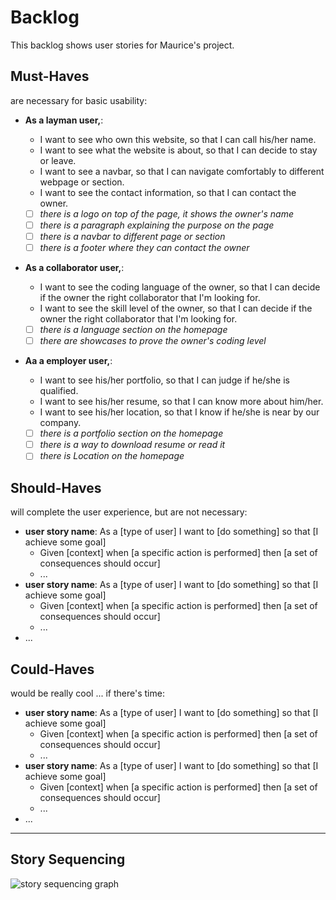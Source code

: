 # Backlog

<!-- A collection of user stories for your project. Stories inside of each priority level are not necessarily in order. You and your team will decide when to develop each story by drawing out your [Story Sequencing](#story-sequencing). -->

This backlog shows user stories for Maurice's project.

## Must-Haves

are necessary for basic usability:

- **As a layman user,**:

  - I want to see who own this website, so that I can call his/her name.
  - I want to see what the website is about, so that I can decide to stay or
    leave.
  - I want to see a navbar, so that I can navigate comfortably to different
    webpage or section.
  - I want to see the contact information, so that I can contact the owner.

  - [ ] _there is a logo on top of the page, it shows the owner's name_
  - [ ] _there is a paragraph explaining the purpose on the page_
  - [ ] _there is a navbar to different page or section_
  - [ ] _there is a footer where they can contact the owner_

- **As a collaborator user,**:

  - I want to see the coding language of the owner, so that I can decide if the
    owner the right collaborator that I'm looking for.
  - I want to see the skill level of the owner, so that I can decide if the
    owner the right collaborator that I'm looking for.

  - [ ] _there is a language section on the homepage_
  - [ ] _there are showcases to prove the owner's coding level_

- **Aa a employer user,**:

  - I want to see his/her portfolio, so that I can judge if he/she is qualified.
  - I want to see his/her resume, so that I can know more about him/her.
  - I want to see his/her location, so that I know if he/she is near by our company.

  - [ ] _there is a portfolio section on the homepage_
  - [ ] _there is a way to download resume or read it_
  - [ ] _there is Location on the homepage_

## Should-Haves

will complete the user experience, but are not necessary:

- **user story name**: As a [type of user] I want to [do something] so that [I
  achieve some goal]
  - Given [context] when [a specific action is performed] then [a set of
    consequences should occur]
  - ...
- **user story name**: As a [type of user] I want to [do something] so that [I
  achieve some goal]
  - Given [context] when [a specific action is performed] then [a set of
    consequences should occur]
  - ...
- ...

## Could-Haves

would be really cool ... if there's time:

- **user story name**: As a [type of user] I want to [do something] so that [I
  achieve some goal]
  - Given [context] when [a specific action is performed] then [a set of
    consequences should occur]
  - ...
- **user story name**: As a [type of user] I want to [do something] so that [I
  achieve some goal]
  - Given [context] when [a specific action is performed] then [a set of
    consequences should occur]
  - ...
- ...

---

## Story Sequencing

![story sequencing graph](./story-sequencing-graph.svg)
